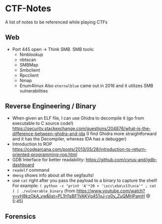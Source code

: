 # CTF-Notes
A list of notes to be referenced while playing CTFs

## Web
- Port 445 open -> Think SMB. SMB tools:
    - Nmblookup
    - nbtscan
    - SMBMap
    - Smbclient
    - Rpcclient
    - Nmap
    - Enum4linux
  Also `eternalblue` came out in 2016 and it utilizes SMB vulnerabilities


## Reverse Engineering / Binary
- When given an ELF file, I can use Ghidra to decompile it (go from executable to C source code!)
https://security.stackexchange.com/questions/204876/what-is-the-difference-between-ghidra-and-ida (I find Ghidra more straightforward and it has the Decompiler, whereas IDA has a debugger)
- Introduction to ROP https://codearcana.com/posts/2013/05/28/introduction-to-return-oriented-programming-rop.html
- GDB Interface for better readability: https://github.com/cyrus-and/gdb-dashboard
- `readelf` command
- `dmesg` shows info about all the segfaults!
- use `cat` right after you pass the payload to a binary to capture the shell! For example: `( python -c "print 'A'*20 + '\xcc\xba\x13\xca'" ; cat ) | ./vulnerable_binary` (from https://www.youtube.com/watch?v=yH8kzOkA_vw&list=PL1H1sBF1VAKVg451vJ-rx0y_ZuQMHPamH @ 5:45)

## Forensics
